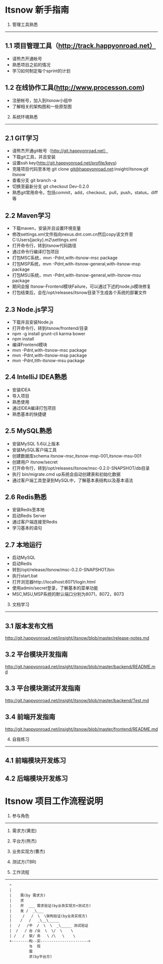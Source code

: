﻿Itsnow 新手指南
=================

1. 管理工具熟悉
-----------
## 1.1 项目管理工具（http://track.happyonroad.net）

* 请熊杰开通帐号
* 熟悉项目之前的情况
* 学习如何制定每个sprint的计划

## 1.2 在线协作工具(http://www.processon.com)

* 注册帐号，加入到itsnow小组中
* 了解相关的架构图和一些原型图

2. 系统环境熟悉
-----------
## 2.1 GIT学习

* 请熊杰开通git帐号（http://git.happyonroad.net）
* 下载git工具，并且安装
* 设置ssh key(http://git.happyonroad.net/profile/keys)
* 克隆项目代码至本地 git clone git@happyonroad.net:insight/itsnow.git itsnow
* 查看分支 git branch -a
* 切换至最新分支 git checkout Dev-0.2.0
* 熟悉git常用命令，包括commit，add，checkout，pull，push，status，diff等

## 2.2 Maven学习

* 下载maven，安装并且设置环境变量
* 修改settings.xml文件指向nexus.dnt.com.cn然后copy该文件至C:\Users\[jacky]\.m2\settings.xml
* 打开命令行，转到itsnow代码路径
* 通过命令行编译打包项目
* 打包MSC系统，mvn -Pdnt,with-itsnow-msc package
* 打包MSP系统，mvn -Pdnt,with-itsnow-general,with-itsnow-msp package
* 打包MSU系统，mvn -Pdnt,with-itsnow-general,with-itsnow-msu package
* 期间会报 Itsnow-Frontend模块Failure，可以通过下述的node.js模块修复
* 打包结束后，会在/opt/releases/itsnow目录下生成各个系统的部署文件

## 2.3 Node.js学习

* 下载并且安装Node.js
* 打开命令行，转到itsnow/frontend/目录
* npm -g install grunt-cli karma bower
* npm install
* 编译Frontend模块
* mvn -Pdnt,with-itsnow-msc package
* mvn -Pdnt,with-itsnow-msp package
* mvn -Pdnt,tith-itsnow-msu package
 
## 2.4 IntelliJ IDEA熟悉

* 安装IDEA
* 导入项目
* 熟悉使用
* 通过IDEA编译打包项目
* 熟悉基本的快捷键

## 2.5 MySQL熟悉

* 安装MySQL 5.6以上版本
* 安装MySQL客户端工具
* 创建数据库schema itsnow-msc,itsnow-msp-001,itsnow-msu-001
* 创建用户 itsnow/secret
* 打开命令行，转到/opt/releases/itsnow/msc-0.2.0-SNAPSHOT/db目录
* 执行 bin/migrate.cmd up系统会自动创建表和初始化数据
* 通过客户端工具登录到MySQL中，了解基本表结构以及基本语法

## 2.6 Redis熟悉

* 安装Redis至本地
* 启动Redis Server
* 通过客户端连接至Redis
* 学习基本的语句

## 2.7 本地运行

* 启动MySQL
* 启动Redis
* 转到/opt/release/itsnow/msc-0.2.0-SNAPSHOT/bin
* 执行start.bat
* 打开浏览器http://localhost:8071/login.html
* 使用admin/secret登录，了解基本的菜单功能
* MSC,MSU,MSP系统的默认端口分别为8071，8072，8073

3. 文档学习
-----------
## 3.1 版本发布文档
http://git.happyonroad.net/insight/itsnow/blob/master/release-notes.md
## 3.2 平台模块开发指南
http://git.happyonroad.net/insight/itsnow/blob/master/backend/README.md
## 3.3 平台模块测试开发指南
http://git.happyonroad.net/insight/itsnow/blob/master/backend/Test.md
## 3.4 前端开发指南
http://git.happyonroad.net/insight/itsnow/blob/master/frontend/README.md

4. 自我练习
-----------
## 4.1 前端模块开发练习

## 4.2 后端模块开发练习

Itsnow 项目工作流程说明
======================

1. 参与角色
----------

1. 需求方(黄宏)
2. 平台方(熊杰)
3. 业务实现方(曹杰)
4. 测试方(TBR)

2. 工作流程
----------

```
  ^
  |          
  |    需(by 需求方)       
  |    求       
  |    开  ___ 需求验证(by业务实现方+测试方)
  |    发 /  _\___
  |     /   /  \  \架构验证(by业务实现方)
  |    /   /   _\__\_____
  |   /   /平  /  \  \  _\_____ 测试验证
  |  /   / 台 /业  \  \/  \    \
  | /   /  架/ 务   \ /\   \    \
  +--------构--实---------------------->
           与  现
           需  
           求(by平台方)
```
